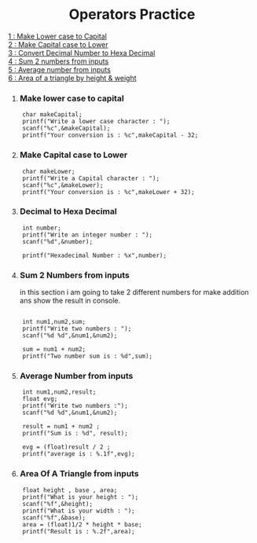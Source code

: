 <h1 align="center">Operators Practice</h1>

[1 : Make Lower case to Capital](#make-lower-case-to-capital)</br>
[2 : Make Capital case to Lower](#make-capital-case-to-lower)</br>
[3 : Convert Decimal Number to Hexa Decimal](#decimal-to-hexa-decimal)</br>
[4 : Sum 2 numbers from inputs](#sum-2-numbers)</br>
[5 : Average number from inputs](#average-number)</br>
[6 : Area of a triangle by height & weight](#area-of-a-triangle)</br>





1. ###  Make lower case to capital
```
    char makeCapital;
    printf("Write a lower case character : ");
    scanf("%c",&makeCapital);
    printf("Your conversion is : %c",makeCapital - 32;
 ```   
    
    
2. ### Make Capital case to Lower 
```
    char makeLower;
    printf("Write a Capital character : ");
    scanf("%c",&makeLower);
    printf("Your conversion is : %c",makeLower + 32);
```    

3. ### Decimal to Hexa Decimal 
```
    int number;
    printf("Write an integer number : ");
    scanf("%d",&number);

    printf("Hexadecimal Number : %x",number);
```



4. ### Sum 2 Numbers from inputs 
    in this section i am going to take 2 different numbers for make addition ans show the result in console.  
```

    int num1,num2,sum;
    printf("Write two numbers : ");
    scanf("%d %d",&num1,&num2);

    sum = num1 + num2;
    printf("Two number sum is : %d",sum);

```

5. ### Average Number from inputs 

```
    int num1,num2,result;
    float evg;
    printf("Write two numbers :");
    scanf("%d %d",&num1,&num2);

    result = num1 + num2 ;
    printf("Sum is : %d", result);

    evg = (float)result / 2 ;
    printf("average is : %.1f",evg);
```
    
6. ### Area Of A Triangle from inputs 

```
    float height , base , area;
    printf("What is your height : ");
    scanf("%f",&height);
    printf("What is your width : ");
    scanf("%f",&base);
    area = (float)1/2 * height * base;
    printf("Result is : %.2f",area);
```
